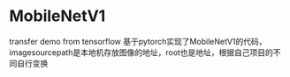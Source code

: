 # MobileNetV1
transfer demo from tensorflow
基于pytorch实现了MobileNetV1的代码，imagesourcepath是本地机存放图像的地址，root也是地址，根据自己项目的不同自行变换
